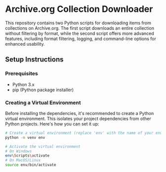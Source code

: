 # Archive.org Collection Downloader

This repository contains two Python scripts for downloading items from collections on Archive.org. The first script downloads an entire collection without filtering by format, while the second script offers more advanced features, including format filtering, logging, and command-line options for enhanced usability.

## Setup Instructions

### Prerequisites

- Python 3.x
- pip (Python package installer)

### Creating a Virtual Environment

Before installing the dependencies, it's recommended to create a Python virtual environment. This isolates your project dependencies from other Python projects. Here's how you can set it up:

```bash
# Create a virtual environment (replace 'env' with the name of your environment)
python -m venv env

# Activate the virtual environment
# On Windows
env\Scripts\activate
# On MacOS/Linux
source env/bin/activate
